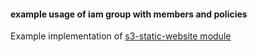 #### example usage of iam group with members and policies
Example implementation of [s3-static-website module](../../../modules/s3/static-website)
